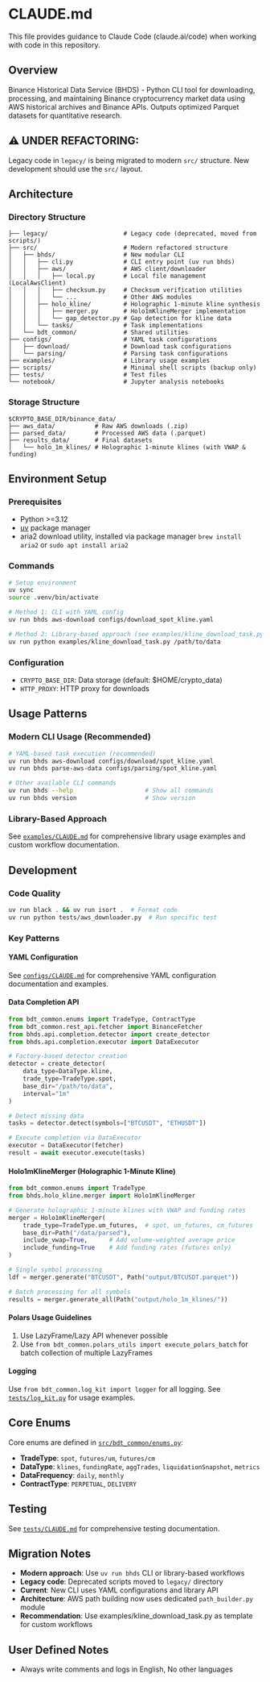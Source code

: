 # CLAUDE.md

This file provides guidance to Claude Code (claude.ai/code) when working with code in this repository.

## Overview

Binance Historical Data Service (BHDS) - Python CLI tool for downloading, processing, and maintaining Binance cryptocurrency market data using AWS historical archives and Binance APIs. Outputs optimized Parquet datasets for quantitative research.

## **⚠️ UNDER REFACTORING**:
Legacy code in `legacy/` is being migrated to modern `src/` structure. 
New development should use the `src/` layout.

## Architecture

### Directory Structure
```
├── legacy/                     # Legacy code (deprecated, moved from scripts/)
├── src/                        # Modern refactored structure
│   ├── bhds/                   # New modular CLI
│   │   ├── cli.py              # CLI entry point (uv run bhds)
│   │   ├── aws/                # AWS client/downloader
│   │   │   ├── local.py        # Local file management (LocalAwsClient)
│   │   │   ├── checksum.py     # Checksum verification utilities
│   │   │   └── ...             # Other AWS modules
│   │   ├── holo_kline/         # Holographic 1-minute kline synthesis
│   │   │   ├── merger.py       # Holo1mKlineMerger implementation
│   │   │   └── gap_detector.py # Gap detection for kline data
│   │   └── tasks/              # Task implementations
│   └── bdt_common/             # Shared utilities
├── configs/                    # YAML task configurations
│   ├── download/               # Download task configurations
│   └── parsing/                # Parsing task configurations
├── examples/                   # Library usage examples
├── scripts/                    # Minimal shell scripts (backup only)
├── tests/                      # Test files
└── notebook/                   # Jupyter analysis notebooks
```

### Storage Structure
```
$CRYPTO_BASE_DIR/binance_data/
├── aws_data/           # Raw AWS downloads (.zip)
├── parsed_data/        # Processed AWS data (.parquet)
├── results_data/       # Final datasets
│   └── holo_1m_klines/ # Holographic 1-minute klines (with VWAP & funding)
```

## Environment Setup

### Prerequisites
- Python >=3.12
- [uv](https://docs.astral.sh/uv/) package manager
- aria2 download utility, installed via package manager `brew install aria2` or `sudo apt install aria2`

### Commands

```bash
# Setup environment
uv sync
source .venv/bin/activate

# Method 1: CLI with YAML config
uv run bhds aws-download configs/download_spot_kline.yaml

# Method 2: Library-based approach (see examples/kline_download_task.py)
uv run python examples/kline_download_task.py /path/to/data
```

### Configuration
- `CRYPTO_BASE_DIR`: Data storage (default: $HOME/crypto_data)
- `HTTP_PROXY`: HTTP proxy for downloads

## Usage Patterns

### Modern CLI Usage (Recommended)
```bash
# YAML-based task execution (recommended)
uv run bhds aws-download configs/download/spot_kline.yaml
uv run bhds parse-aws-data configs/parsing/spot_kline.yaml

# Other available CLI commands
uv run bhds --help                    # Show all commands
uv run bhds version                   # Show version
```

### Library-Based Approach
See [`examples/CLAUDE.md`](examples/CLAUDE.md) 
for comprehensive library usage examples and custom workflow documentation.

## Development

### Code Quality
```bash
uv run black . && uv run isort .  # Format code
uv run python tests/aws_downloader.py  # Run specific test
```

### Key Patterns

#### YAML Configuration
See [`configs/CLAUDE.md`](configs/CLAUDE.md) for comprehensive YAML configuration documentation and examples.

#### Data Completion API
```python
from bdt_common.enums import TradeType, ContractType
from bdt_common.rest_api.fetcher import BinanceFetcher
from bhds.api.completion.detector import create_detector
from bhds.api.completion.executor import DataExecutor

# Factory-based detector creation
detector = create_detector(
    data_type=DataType.kline,
    trade_type=TradeType.spot,
    base_dir="/path/to/data",
    interval="1m"
)

# Detect missing data
tasks = detector.detect(symbols=["BTCUSDT", "ETHUSDT"])

# Execute completion via DataExecutor
executor = DataExecutor(fetcher)
result = await executor.execute(tasks)
```

#### Holo1mKlineMerger (Holographic 1-Minute Kline)
```python
from bdt_common.enums import TradeType
from bhds.holo_kline.merger import Holo1mKlineMerger

# Generate holographic 1-minute klines with VWAP and funding rates
merger = Holo1mKlineMerger(
    trade_type=TradeType.um_futures,  # spot, um_futures, cm_futures
    base_dir=Path("/data/parsed"),
    include_vwap=True,      # Add volume-weighted average price
    include_funding=True    # Add funding rates (futures only)
)

# Single symbol processing
ldf = merger.generate("BTCUSDT", Path("output/BTCUSDT.parquet"))

# Batch processing for all symbols
results = merger.generate_all(Path("output/holo_1m_klines/"))
```

#### Polars Usage Guidelines
1. Use LazyFrame/Lazy API whenever possible
2. Use `from bdt_common.polars_utils import execute_polars_batch` for batch collection of multiple LazyFrames

#### Logging
Use `from bdt_common.log_kit import logger` for all logging. 
See [`tests/log_kit.py`](tests/log_kit.py) for usage examples.

## Core Enums

Core enums are defined in [`src/bdt_common/enums.py`](src/bdt_common/enums.py):
- **TradeType**: `spot`, `futures/um`, `futures/cm`
- **DataType**: `klines`, `fundingRate`, `aggTrades`, `liquidationSnapshot`, `metrics`
- **DataFrequency**: `daily`, `monthly`
- **ContractType**: `PERPETUAL`, `DELIVERY`

## Testing

See [`tests/CLAUDE.md`](tests/CLAUDE.md) for comprehensive testing documentation.

## Migration Notes

- **Modern approach**: Use `uv run bhds` CLI or library-based workflows
- **Legacy code**: Deprecated scripts moved to `legacy/` directory
- **Current**: New CLI uses YAML configurations and library API
- **Architecture**: AWS path building now uses dedicated `path_builder.py` module
- **Recommendation**: Use examples/kline_download_task.py as template for custom workflows

## User Defined Notes

- Always write comments and logs in English, No other languages